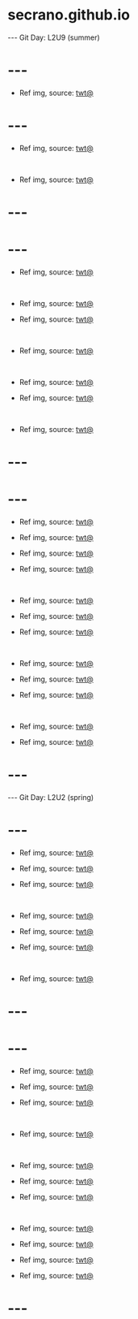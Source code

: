 # secrano.github.io

--- Git Day: L2U9 (summer)

# ---

- Ref img, source: [twt@](https://x.com/u_shi_art/status/1963125261643473076)

# ---

- Ref img, source: [twt@](https://x.com/biggiefrank917/status/1962892171822121380)

<br/>

- Ref img, source: [twt@](https://x.com/_Yuming_Li/status/1962916371748290778)

# ---
# ---

- Ref img, source: [twt@](https://x.com/purhaya/status/1961701017910673425)

<br/>

- Ref img, source: [twt@](https://x.com/VurDV8a8gbGRctd/status/1962485598494625876)

- Ref img, source: [twt@](https://x.com/VexTheSunEater/status/1962188710616699389)

<br/>

- Ref img, source: [twt@](https://x.com/Kuroneko__x/status/1962228012016906618)

<br/>

- Ref img, source: [twt@](https://x.com/gwebdaily/status/1962443241409978434)

- Ref img, source: [twt@](https://x.com/AnimexTwts/status/1962196685800517799)

<br/>

- Ref img, source: [twt@](https://x.com/animel7316/status/1962526059020320902)

# ---
# ---

- Ref img, source: [twt@](https://x.com/AerithCloud3/status/1961833762129350897)

- Ref img, source: [twt@](https://x.com/cham246/status/1961801772668010633)

- Ref img, source: [twt@](https://x.com/ZikMaster_X/status/1962093541741490537)

- Ref img, source: [twt@](https://x.com/dodoria97841537/status/1962101595937919372)

<br/>

- Ref img, source: [twt@](https://x.com/aphneiios/status/1962024771433947335)

- Ref img, source: [twt@](https://x.com/u_shi_art/status/1962101283638452451)

- Ref img, source: [twt@](https://x.com/Emblem_TW/status/1961964332935500088)

<br/>

- Ref img, source: [twt@](https://x.com/haru_sorara/status/1961816258074353735)

- Ref img, source: [twt@](https://x.com/princessD3mi/status/1961502387702567141)

- Ref img, source: [twt@](https://x.com/horsetwting/status/1961896715411153284)

<br/>

- Ref img, source: [twt@](https://x.com/TheCatsX/status/1961809887882514831)

- Ref img, source: [twt@](https://x.com/Miaw/status/1961772210768777224)

# ---

--- Git Day: L2U2 (spring)

# ---

- Ref img, source: [twt@](https://x.com/Beautiful_Fems/status/1961473926808092979)

- Ref img, source: [twt@](https://x.com/Dexerto/status/1961468702307614784)

- Ref img, source: [twt@](https://x.com/wetboxgirls/status/1961595439620501579)

<br/>

- Ref img, source: [twt@](https://x.com/abstractpurple/status/1961433685464436981)

- Ref img, source: [twt@](https://x.com/zentreya/status/1961576621930099062)

- Ref img, source: [twt@](https://x.com/DandadanBrazil/status/1961152998178242638)

<br/>

- Ref img, source: [twt@](https://x.com/Timeless_aiart/status/1961633800883933252)

# ---
# ---

- Ref img, source: [twt@](https://x.com/CorazondeSage/status/1961198291028152580)

- Ref img, source: [twt@](https://x.com/ahricervo/status/1961455495710900666)

- Ref img, source: [twt@](https://x.com/notfate221/status/1961366723967230258)

<br/>

- Ref img, source: [twt@](https://x.com/Qimang2/status/1961269432527024129)

<br/>

- Ref img, source: [twt@](https://x.com/DanielRPK/status/1961406882976772423)

- Ref img, source: [twt@](https://x.com/marbledacat/status/1961442648662605948)

- Ref img, source: [twt@](https://x.com/AlveusSanctuary/status/1961217630624252007)

<br/>

- Ref img, source: [twt@](https://x.com/Timeless_aiart/status/1961426635254571046)

- Ref img, source: [twt@](https://x.com/charms_fox/status/1961401596383797537)

- Ref img, source: [twt@](https://x.com/u_shi_art/status/1961308356368633995)

- Ref img, source: [twt@](https://x.com/FRIEREN_PR/status/1961262536638255589)

# ---
